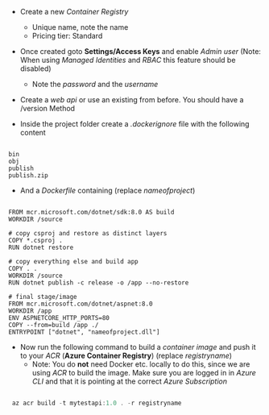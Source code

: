 - Create a new *Container Registry*
  - Unique name, note the name
  - Pricing tier: Standard
- Once created goto **Settings/Access Keys** and enable *Admin user* (Note: When using *Managed Identities* and *RBAC* this feature should be disabled)
  - Note the *password* and the *username*

- Create a *web api* or use an existing from before. You should have a /version Method
- Inside the project folder create a *.dockerignore* file with the following content

```

bin
obj
publish
publish.zip

```

- And a *Dockerfile* containing (replace *nameofproject*)

```

FROM mcr.microsoft.com/dotnet/sdk:8.0 AS build
WORKDIR /source

# copy csproj and restore as distinct layers
COPY *.csproj .
RUN dotnet restore

# copy everything else and build app
COPY . .
WORKDIR /source
RUN dotnet publish -c release -o /app --no-restore

# final stage/image
FROM mcr.microsoft.com/dotnet/aspnet:8.0
WORKDIR /app
ENV ASPNETCORE_HTTP_PORTS=80
COPY --from=build /app ./
ENTRYPOINT ["dotnet", "nameofproject.dll"]

```

- Now run the following command to build a *container image* and push it to your *ACR* (**Azure Container Registry**) (replace *registryname*)
  - Note: You do **not** need Docker etc. locally to do this, since we are using *ACR* to build the image. Make sure you are logged in in *Azure CLI* and that it is pointing at the correct *Azure Subscription*



```powershell

 az acr build -t mytestapi:1.0 . -r registryname

```
